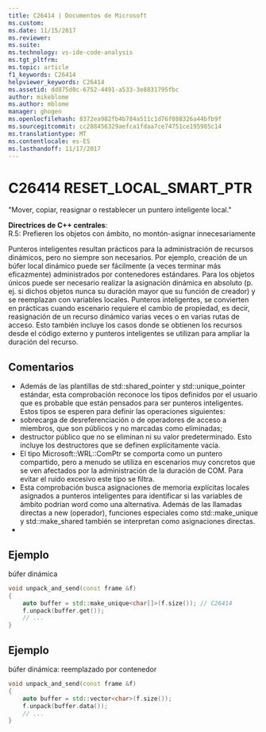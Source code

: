 ```yaml
---
title: C26414 | Documentos de Microsoft
ms.custom: 
ms.date: 11/15/2017
ms.reviewer: 
ms.suite: 
ms.technology: vs-ide-code-analysis
ms.tgt_pltfrm: 
ms.topic: article
f1_keywords: C26414
helpviewer_keywords: C26414
ms.assetid: dd875d0c-6752-4491-a533-3e8831795fbc
author: mikeblome
ms.author: mblome
manager: ghogen
ms.openlocfilehash: 8372ea982fb4b784a511c1d76f088326a44bfb9f
ms.sourcegitcommit: cc288456329aefca1fdaa7ce74751ce195985c14
ms.translationtype: MT
ms.contentlocale: es-ES
ms.lasthandoff: 11/17/2017
---
```

# <a name="c26414-resetlocalsmartptr"></a>C26414 RESET_LOCAL_SMART_PTR
"Mover, copiar, reasignar o restablecer un puntero inteligente local."

**Directrices de C++ centrales**:   
R.5: Prefieren los objetos con ámbito, no montón-asignar innecesariamente

Punteros inteligentes resultan prácticos para la administración de recursos dinámicos, pero no siempre son necesarios. Por ejemplo, creación de un búfer local dinámico puede ser fácilmente (a veces terminar más eficazmente) administrados por contenedores estándares. Para los objetos únicos puede ser necesario realizar la asignación dinámica en absoluto (p. ej. si dichos objetos nunca su duración mayor que su función de creador) y se reemplazan con variables locales. Punteros inteligentes, se convierten en prácticas cuando escenario requiere el cambio de propiedad, es decir, reasignación de un recurso dinámico varias veces o en varias rutas de acceso. Esto también incluye los casos donde se obtienen los recursos desde el código externo y punteros inteligentes se utilizan para ampliar la duración del recurso.

## <a name="remarks"></a>Comentarios    
 -  Además de las plantillas de std::shared_pointer y std::unique_pointer estándar, esta comprobación reconoce los tipos definidos por el usuario que es probable que están pensados para ser punteros inteligentes. Estos tipos se esperen para definir las operaciones siguientes:
-  sobrecarga de desreferenciación o de operadores de acceso a miembros, que son públicos y no marcadas como eliminadas;
-  destructor público que no se eliminan ni su valor predeterminado. Esto incluye los destructores que se definen explícitamente vacía.
-  El tipo Microsoft::WRL::ComPtr se comporta como un puntero compartido, pero a menudo se utiliza en escenarios muy concretos que se ven afectados por la administración de la duración de COM. Para evitar el ruido excesivo este tipo se filtra.
-  Esta comprobación busca asignaciones de memoria explícitas locales asignados a punteros inteligentes para identificar si las variables de ámbito podrían word como una alternativa. Además de las llamadas directas a new (operador), funciones especiales como std::make_unique y std::make_shared también se interpretan como asignaciones directas.
- 
## <a name="example"></a>Ejemplo 
búfer dinámica

```cpp
void unpack_and_send(const frame &f)
{
    auto buffer = std::make_unique<char[]>(f.size()); // C26414
    f.unpack(buffer.get());
    // ...
}
```
## <a name="example"></a>Ejemplo 
búfer dinámica: reemplazado por contenedor

```cpp
void unpack_and_send(const frame &f)
{
    auto buffer = std::vector<char>(f.size());
    f.unpack(buffer.data());
    // ...
}
```
